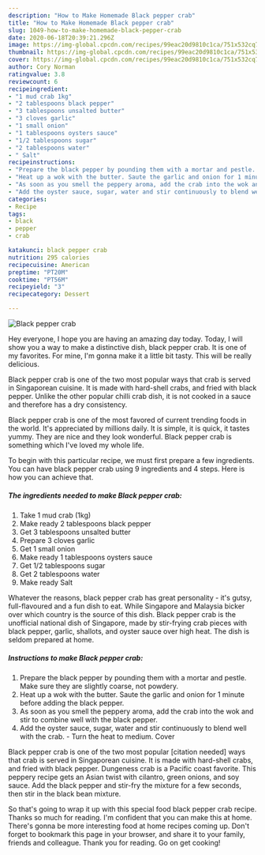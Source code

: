 ```yaml
---
description: "How to Make Homemade Black pepper crab"
title: "How to Make Homemade Black pepper crab"
slug: 1049-how-to-make-homemade-black-pepper-crab
date: 2020-06-18T20:39:21.296Z
image: https://img-global.cpcdn.com/recipes/99eac20d9810c1ca/751x532cq70/black-pepper-crab-recipe-main-photo.jpg
thumbnail: https://img-global.cpcdn.com/recipes/99eac20d9810c1ca/751x532cq70/black-pepper-crab-recipe-main-photo.jpg
cover: https://img-global.cpcdn.com/recipes/99eac20d9810c1ca/751x532cq70/black-pepper-crab-recipe-main-photo.jpg
author: Cory Norman
ratingvalue: 3.8
reviewcount: 6
recipeingredient:
- "1 mud crab 1kg"
- "2 tablespoons black pepper"
- "3 tablespoons unsalted butter"
- "3 cloves garlic"
- "1 small onion"
- "1 tablespoons oysters sauce"
- "1/2 tablespoons sugar"
- "2 tablespoons water"
- " Salt"
recipeinstructions:
- "Prepare the black pepper by pounding them with a mortar and pestle. Make sure they are slightly coarse, not powdery."
- "Heat up a wok with the butter. Saute the garlic and onion for 1 minute before adding the black pepper."
- "As soon as you smell the peppery aroma, add the crab into the wok and stir to combine well with the black pepper."
- "Add the oyster sauce, sugar, water and stir continuously to blend well with the crab. Turn the heat to medium. Cover"
categories:
- Recipe
tags:
- black
- pepper
- crab

katakunci: black pepper crab 
nutrition: 295 calories
recipecuisine: American
preptime: "PT20M"
cooktime: "PT56M"
recipeyield: "3"
recipecategory: Dessert

---
```



![Black pepper crab](https://img-global.cpcdn.com/recipes/99eac20d9810c1ca/751x532cq70/black-pepper-crab-recipe-main-photo.jpg)

Hey everyone, I hope you are having an amazing day today. Today, I will show you a way to make a distinctive dish, black pepper crab. It is one of my favorites. For mine, I'm gonna make it a little bit tasty. This will be really delicious.

Black pepper crab is one of the two most popular ways that crab is served in Singaporean cuisine. It is made with hard-shell crabs, and fried with black pepper. Unlike the other popular chilli crab dish, it is not cooked in a sauce and therefore has a dry consistency.

Black pepper crab is one of the most favored of current trending foods in the world. It's appreciated by millions daily. It is simple, it is quick, it tastes yummy. They are nice and they look wonderful. Black pepper crab is something which I've loved my whole life.


To begin with this particular recipe, we must first prepare a few ingredients. You can have black pepper crab using 9 ingredients and 4 steps. Here is how you can achieve that.

<!--inarticleads1-->

##### The ingredients needed to make Black pepper crab:

1. Take 1 mud crab (1kg)
1. Make ready 2 tablespoons black pepper
1. Get 3 tablespoons unsalted butter
1. Prepare 3 cloves garlic
1. Get 1 small onion
1. Make ready 1 tablespoons oysters sauce
1. Get 1/2 tablespoons sugar
1. Get 2 tablespoons water
1. Make ready  Salt


Whatever the reasons, black pepper crab has great personality - it&#39;s gutsy, full-flavoured and a fun dish to eat. While Singapore and Malaysia bicker over which country is the source of this dish. Black pepper crab is the unofficial national dish of Singapore, made by stir-frying crab pieces with black pepper, garlic, shallots, and oyster sauce over high heat. The dish is seldom prepared at home. 

<!--inarticleads2-->

##### Instructions to make Black pepper crab:

1. Prepare the black pepper by pounding them with a mortar and pestle. Make sure they are slightly coarse, not powdery.
1. Heat up a wok with the butter. Saute the garlic and onion for 1 minute before adding the black pepper.
1. As soon as you smell the peppery aroma, add the crab into the wok and stir to combine well with the black pepper.
1. Add the oyster sauce, sugar, water and stir continuously to blend well with the crab. - Turn the heat to medium. Cover


Black pepper crab is one of the two most popular [citation needed] ways that crab is served in Singaporean cuisine. It is made with hard-shell crabs, and fried with black pepper. Dungeness crab is a Pacific coast favorite. This peppery recipe gets an Asian twist with cilantro, green onions, and soy sauce. Add the black pepper and stir-fry the mixture for a few seconds, then stir in the black bean mixture. 

So that's going to wrap it up with this special food black pepper crab recipe. Thanks so much for reading. I'm confident that you can make this at home. There's gonna be more interesting food at home recipes coming up. Don't forget to bookmark this page in your browser, and share it to your family, friends and colleague. Thank you for reading. Go on get cooking!
